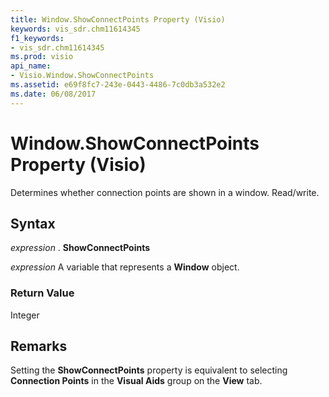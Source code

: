 ```yaml
---
title: Window.ShowConnectPoints Property (Visio)
keywords: vis_sdr.chm11614345
f1_keywords:
- vis_sdr.chm11614345
ms.prod: visio
api_name:
- Visio.Window.ShowConnectPoints
ms.assetid: e69f8fc7-243e-0443-4486-7c0db3a532e2
ms.date: 06/08/2017
---
```



# Window.ShowConnectPoints Property (Visio)

Determines whether connection points are shown in a window. Read/write.


## Syntax

 _expression_ . **ShowConnectPoints**

 _expression_ A variable that represents a **Window** object.


### Return Value

Integer


## Remarks

Setting the **ShowConnectPoints** property is equivalent to selecting **Connection Points** in the **Visual Aids** group on the **View** tab.


